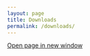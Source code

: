 ```yaml
---
layout: page
title: Downloads
permalink: /downloads/
---
```


<a href="../html-link.htm" target="_blank">Open page in new window</a>
